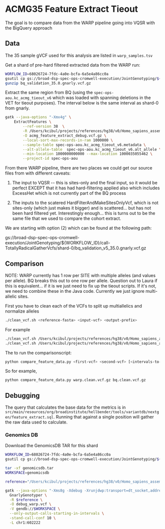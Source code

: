 # ACMG35 Feature Extract Tieout

The goal is to compare data from the WARP pipeline going into VQSR with the BigQuery approach

## Data

The 35 sample gVCF used for this analysis are listed in `warp_samples.tsv`

Get a shard of pre-hard filtered extracted data from the WARP run:

```bash
WORFLOW_ID=68026724-7fdc-4a0e-bcfa-6a5e4a86cc0a
gsutil cp gs://broad-dsp-spec-ops-cromwell-execution/JointGenotyping/${WORKFLOW_ID}/call-TotallyRadicalGatherVcfs/shard-0/*.gnarly.vcf.gz bq_validation_35.0.gnarly.vcf.gz
gunzip bq_validation_35.0.gnarly.vcf.gz
```

Extract the same region from BQ (using the `spec-ops-aou.kc_acmg_tieout_v6` which was loaded with spanning deletions in the VET for tieout purposes).  The interval below is the same interval as shard-0 from gnarly.

```bash
gatk --java-options "-Xmx4g" \
    ExtractFeatures \
        --ref-version 38  \
        -R /Users/kcibul/projects/references/hg38/v0/Homo_sapiens_assembly38.fasta  \
        -O acmg_feature_extract_debug.vcf.gz \
        --local-sort-max-records-in-ram 1000000 \
        --sample-table spec-ops-aou.kc_acmg_tieout_v6.metadata \
        --alt-allele-table  spec-ops-aou.kc_acmg_tieout_v6.alt_allele \
        --min-location 1000000000000 --max-location 1000035055462 \
        --project-id spec-ops-aou
```

From there WARP pipeline, there are two places we could get our source files from with different caveats:


1. The input to VQSR -- this is sites-only and the final input, so it would be perfect EXCEPT that it has had hard-filtering applied also which includes ExcessHet which is not currently part of the BQ process

2. The inputs to the scatered HardFilterAndMakeSitesOnlyVcf, which is not sites-only (which just makes it bigger) and is scattered... but has not been hard filtered yet.  Interestingly enough... this is turns out to be the same file that we used to compare the cohort extract.

We are starting with option (2) which can be found at the following path:

gs://broad-dsp-spec-ops-cromwell-execution/JointGenotyping/${WORKFLOW_ID}/call-TotallyRadicalGatherVcfs/shard-0/bq_validation_v5_35.0.gnarly.vcf.gz

## Comparison

NOTE: WARP currently has 1 row per SITE with multiple alleles (and values per allele).  BQ breaks this out to one row per allele.  Question out to Laura if this is equivalent... if it is we just need to fix up the tieout scripts.  If it's not, we need to combine these in the Java code.  Currently we just ignore multi-allelic sites.

First you have to clean each of the VCFs to split up multiallelics and normalize alleles

```bash
./clean_vcf.sh <reference-fasta> <input-vcf> <output-prefix>
```

For example

```bash
./clean_vcf.sh /Users/kcibul/projects/references/hg38/v0/Homo_sapiens_assembly38.fasta bq_validation_v5_35.0.gnarly.vcf.gz warp
./clean_vcf.sh /Users/kcibul/projects/references/hg38/v0/Homo_sapiens_assembly38.fasta acmg_feature_extract_debug.vcf.gz bq
```

The to run the comparisonscript:

```bash
python compare_feature_data.py <first-vcf> <second-vcf> [<intervals-to-exclude>]
```

So for example,

```bash
python compare_feature_data.py warp.clean.vcf.gz bq.clean.vcf.gz
```

## Debugging

The query that calculates the base data for the metrics is in `src/main/resources/org/broadinstitute/hellbender/tools/variantdb/nextgen/feature_extract.sql`.  Running that against a single position will gather the raw data used to calculate.

### Genomics DB

Download the GenomicsDB TAR for this shard

```bash
WORKFLOW_ID=68026724-7fdc-4a0e-bcfa-6a5e4a86cc0a
gsutil cp gs://broad-dsp-spec-ops-cromwell-execution/JointGenotyping/${WORKFLOW_ID}/call-ImportGVCFs/shard-0/attempt-2/genomicsdb.tar .

tar -xf genomicsdb.tar
WORKSPACE=genomicsdb

reference="/Users/kcibul/projects/references/hg38/v0/Homo_sapiens_assembly38.fasta"

gatk --java-options "-Xms8g -Xdebug -Xrunjdwp:transport=dt_socket,address=5005,server=y,suspend=n" \
  GnarlyGenotyper \
  -R $reference \
  -O debug_warp.vcf \
  -V gendb://$WORKSPACE \
  --only-output-calls-starting-in-intervals \
  -stand-call-conf 10 \
  -L chr1:602222
```




 



